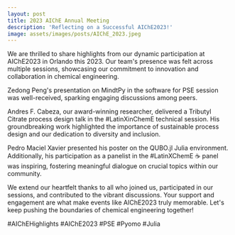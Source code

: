 ```yaml
---
layout: post
title: 2023 AIChE Annual Meeting
description: 'Reflecting on a Successful AIChE2023!'
image: assets/images/posts/AIChE_2023.jpeg
---
```


We are thrilled to share highlights from our dynamic participation at AIChE2023 in Orlando this 2023. Our team's presence was felt across multiple sessions, showcasing our commitment to innovation and collaboration in chemical engineering.

Zedong Peng's presentation on MindtPy in the software for PSE session was well-received, sparking engaging discussions among peers.

Andres F. Cabeza, our award-winning researcher, delivered a Tributyl Citrate process design talk in the #LatinXinChemE technical session. His groundbreaking work highlighted the importance of sustainable process design and our dedication to diversity and inclusion.

Pedro Maciel Xavier presented his poster on the QUBO.jl Julia environment. Additionally, his participation as a panelist in the #LatinXChemE ☕ panel was inspiring, fostering meaningful dialogue on crucial topics within our community.

We extend our heartfelt thanks to all who joined us, participated in our sessions, and contributed to the vibrant discussions. Your support and engagement are what make events like AIChE2023 truly memorable. Let's keep pushing the boundaries of chemical engineering together!

#AIChEHighlights #AIChE2023 #PSE #Pyomo #Julia